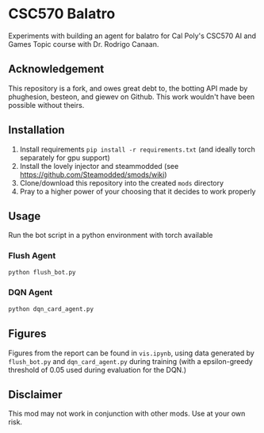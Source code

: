 # CSC570 Balatro

Experiments with building an agent for balatro for Cal Poly's CSC570 AI and
Games Topic course with Dr. Rodrigo Canaan.

## Acknowledgement

This repository is a fork, and owes great debt to, the botting API made by
phughesion, besteon, and giewev on Github. This work wouldn't have been possible
without theirs.

## Installation

1. Install requirements `pip install -r requirements.txt` (and ideally torch separately for gpu support)
2. Install the lovely injector and steammodded (see https://github.com/Steamodded/smods/wiki)
3. Clone/download this repository into the created `mods` directory
4. Pray to a higher power of your choosing that it decides to work properly

## Usage

Run the bot script in a python environment with torch available

### Flush Agent

```bash
python flush_bot.py
```

### DQN Agent

```bash
python dqn_card_agent.py
```

## Figures

Figures from the report can be found in `vis.ipynb`, using data generated by
`flush_bot.py` and `dqn_card_agent.py` during training (with a epsilon-greedy
threshold of 0.05 used during evaluation for the DQN.)

## Disclaimer

This mod may not work in conjunction with other mods. Use at your own risk.
